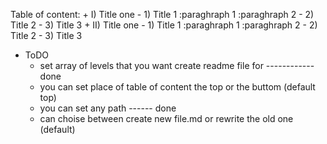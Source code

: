 
Table of content:
    + I) Title one
        - 1) Title 1
            :paraghraph 1 
            :paraghraph 2 
        - 2) Title 2
        - 3) Title 3
    + II) Title one
        - 1) Title 1
            :paraghraph 1 
            :paraghraph 2 
        - 2) Title 2
        - 3) Title 3
- ToDO
    + set array of levels that you want create readme file for ------------ done
    + you can set place of table of content the top or the buttom (default top)
    + you can set any path ------ done
    + can choise between create new file.md or rewrite the old one (default)
